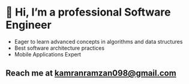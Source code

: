# 👋 Hi, I’m a professional Software Engineer

- Eager to learn advanced concepts in algorithms and data structures
- Best software architecture practices
- Mobile Applications Expert

## Reach me at kamranramzan098@gmail.com

<!---
kami-mehar38/kami-mehar38 is a ✨ special ✨ repository because its `README.md` (this file) appears on your GitHub profile.
You can click the Preview link to take a look at your changes.
--->
